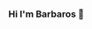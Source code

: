 ### Hi I'm Barbaros 👋

<!--
**mbarbaroskaya/mbarbaroskaya** is a ✨ _special_ ✨ repository because its `README.md` (this file) appears on your GitHub profile.


- :computer: I'm working as a Freelancer Developer

-->
